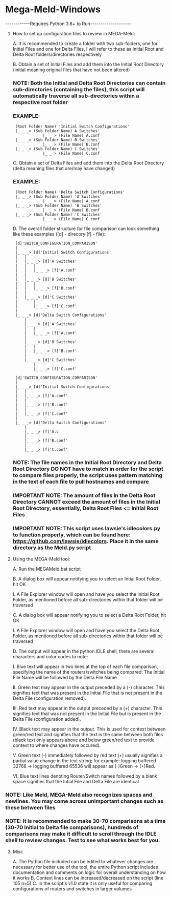 # Mega-Meld-Windows
------------Requires Python 3.8+ to Run--------------------
1. How to set up configuration files to review in MEGA-Meld:

	A. It is recommended to create a folder with two sub-folders, one for Initial Files and one for Delta Files, I will refer to these as Initial Root and Delta Root folders/directories
	  respectively

	B. Obtain a set of Initial Files and add them into the Initial Root Directory (initial meaning original files that have not been altered)

	### NOTE: Both the Initial and Delta Root Directories can contain sub-directories (containing the files), this script will automatically traverse all sub-directories within a respective root folder
	### EXAMPLE: 
		
		(Root Folder Name) 'Initial Switch Configurations'
		|_ _ _> (Sub Folder Name) A Switches'
					|_ _ > (File Name) A.conf
		|_ _ _> (Sub Folder Name) B Switches'
					|_ _ > (File Name) B.conf
		|_ _ _>	(Sub Folder Name) C Switches'
					|_ _ > (File Name) C.conf
	
	C. Obtain a set of Delta Files and add them into the Delta Root Directory (delta meaning files that are/may have changed)

	### EXAMPLE:
	
		(Root Folder Name) 'Delta Switch Configurations'
		|_ _ _> (Sub Folder Name) 'A Switches'
					|_ _ > (File Name) A.conf
		|_ _ _> (Sub Folder Name) 'B Switches'
					|_ _ > (File Name) B.conf
		|_ _ _>	(Sub Folder Name) 'C Switches'
					|_ _ > (File Name) C.conf

	D. The overall folder structure for file comparison can look something like these examples ([d] - direcory [f] - file):

		[d]'SWITCH_CONFIGURATION_COMPARISON'
		|
		|_ _ _> [d]'Initial Switch Configurations'
		|	|
		|	|_ _ _> [d]'A Switches'
		|	|	|
		|	|	|_ _ _> [f]'A.conf'
		|	|
		|	|_ _ _> [d]'B Switches'
		|	|	|
		|	|	|_ _ _> [f]'B.conf'
		|	|
		|	|_ _ _> [d]'C Switches'
		|		|
		|		|_ _ _> [f]'C.conf'
		|
		|_ _ _>	[d]'Delta Switch Configurations'
			|
			|_ _ _> [d]'A Switches'
			|	|
			|	|_ _ _> [f]'A.conf'
			|
			|_ _ _> [d]'B Switches'
			|	|
			|	|_ _ _> [f]'B.conf'
			|
			|_ _ _> [d]'C Switches'
				|
				|_ _ _> [f]'C.conf'

		[d]'SWITCH_CONFIGURATION_COMPARISON'
		|
		|_ _ _> [d]'Initial Switch Configurations'
		|	|
		|	|_ _ _> [f]'A.conf'
		|	|
		|	|_ _ _> [f]'B.conf'
		|	|
		|	|_ _ _> [f]'C.conf'
		|
		|_ _ _>	[d]'Delta Switch Configurations'
			|
			|_ _ _> [f]'A.c
			|
			|_ _ _> [f]'B.conf'
			|
			|_ _ _> [f]'C.conf'
	
	### NOTE: The file names in the Initial Root Directory and Delta Root Directory DO NOT have to match in order for the script to compare files properly, the script uses pattern matching in the text of each file to pull hostnames and compare

	### IMPORTANT NOTE: The amount of files in the Delta Root Directory CANNOT exceed the amount of files in the Initial Root Directory, essentially, Delta Root Files <= Initial Root Files
	### IMPORTANT NOTE: This script uses lawsie's idlecolors.py to function properly, which can be found here: https://github.com/lawsie/idlecolors. Place it in the same directory as the Meld.py script

2. Using the MEGA-Meld tool:
	
	A. Run the MEGAMeld.bat script

	B. A dialog box will appear notifying you to select an Intial Root Folder, hit OK

	I. A File Explorer window will open and have you select the Initial Root Folder, as mentioned before all sub-directories within that folder will be traversed

	C. A dialog box will appear notifying you to select a Delta Root Folder, hit OK

	I. A File Explorer window will open and have you select the Delta Root Folder, as mentioned before all sub-directories within that folder will be traversed

	D. The output will appear in the python IDLE shell, there are several characters and color codes to note:

	I. Blue text will appear in two lines at the top of each file comparison, specifying the name of the routers/switches being compared. The Initial File Name will be followed by the Delta File Name

	II. Green text may appear in the output preceded by a (-) character. This signifies text that was present in the Initial File that is not present in the Delta File (configuration removed).

	III. Red text may appear in the output preceded by a (+) character. This signifies text that was not present in the Initial File but is present in the Delta File (configuration added).

	IV. Black text may appear in the output. This is used for context between green/red text and signifies that the text is the same between both files (black text only appears above and below green/red text to provide context to where changes have occured).

	V. Green text (-) immediately followed by red text (+) usually signifies a partial value change in the text string; for example: logging buffered 32768 -> logging buffered 65536 will appear as (-)Green -> (+)Red.

	VI. Blue text lines denoting Router/Switch names followed by a blank space signifies that the Intial File and Delta File are identical
	
### NOTE: Like Meld, MEGA-Meld also recognizes spaces and newlines. You may come across unimportant changes such as these between files
### NOTE: It is recommended to make 30-70 comparisons at a time (30-70 Initial to Delta file comparisons), hundreds of comparisons may make it difficult to scroll through the IDLE shell to review changes. Test to see what works best for you.

3. Misc

	A. The Python file included can be edited to whatever changes are necessary for better use of the tool, 
	   the entire Python script includes documentation and comments on logic for overall understanding on how it works
	B. Context lines can be increased/decreased on the script (line 105 n=5)
	C. In the script's v1.0 state it is only useful for comparing configurations of routers and switches in larger volumes
